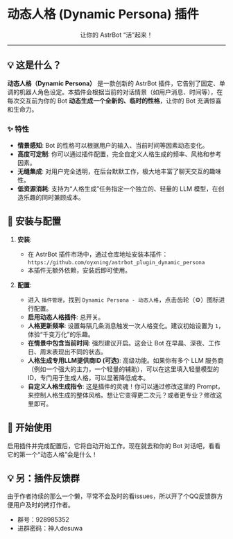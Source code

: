 # 动态人格 (Dynamic Persona) 插件

<p align="center">
  让你的 AstrBot “活”起来！
</p>

---

## 💡 这是什么？

**动态人格（Dynamic Persona）** 是一款创新的 AstrBot 插件，它告别了固定、单调的机器人角色设定。本插件会根据当前的对话情景（如用户消息、时间等），在每次交互前为你的 Bot **动态生成一个全新的、临时的性格**，让你的 Bot 充满惊喜和生命力。

### ✨ 特性

- **情景感知**: Bot 的性格可以根据用户的输入、当前时间等因素动态变化。
- **高度可定制**: 你可以通过插件配置，完全自定义人格生成的频率、风格和参考因素。
- **无缝集成**: 对用户完全透明，在后台默默工作，极大地丰富了聊天交互的趣味性。
- **低资源消耗**: 支持为“人格生成”任务指定一个独立的、轻量的 LLM 模型，在创造乐趣的同时兼顾成本。

## 🔧 安装与配置

1.  **安装**:
    -   在 AstrBot 插件市场中，通过仓库地址安装本插件：
      `https://github.com/oyxning/astrbot_plugin_dynamic_persona`
    -   本插件无额外依赖，安装后即可使用。

2.  **配置**:
    -   进入 `插件管理`，找到 `Dynamic Persona - 动态人格`，点击齿轮（⚙️）图标进行配置。
    -   **启用动态人格插件**: 总开关。
    -   **人格更新频率**: 设置每隔几条消息触发一次人格变化。建议初始设置为 `1`，体验“千变万化”的乐趣。
    -   **在情景中包含当前时间**: 强烈建议开启。这会让 Bot 在早晨、深夜、工作日、周末表现出不同的状态。
    -   **人格生成专用LLM提供商ID (可选)**: 高级功能。如果你有多个 LLM 服务商（例如一个强大的主力，一个轻量的辅助），可以在这里填入轻量模型的ID，专门用于生成人格，可以显著降低成本。
    -   **自定义人格生成指令**: 这是插件的灵魂！你可以通过修改这里的 Prompt，来控制人格生成的整体风格。想让它变得更二次元？或者更专业？修改这里即可。

## 🚀 开始使用

启用插件并完成配置后，它将自动开始工作。现在就去和你的 Bot 对话吧，看看它的第一个“动态人格”会是什么！

## 💡 另：插件反馈群

由于作者持续的那么一个懒，平常不会及时的看issues，所以开了个QQ反馈群方便用户及时的拷打作者。
* 群号：928985352       
* 进群密码：神人desuwa
